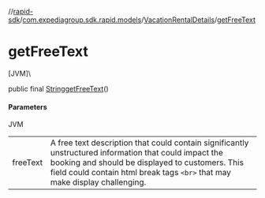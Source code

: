 //[rapid-sdk](../../../index.md)/[com.expediagroup.sdk.rapid.models](../index.md)/[VacationRentalDetails](index.md)/[getFreeText](get-free-text.md)

# getFreeText

[JVM]\

public final [String](https://docs.oracle.com/javase/8/docs/api/java/lang/String.html)[getFreeText](get-free-text.md)()

#### Parameters

JVM

| | |
|---|---|
| freeText | A free text description that could contain significantly unstructured information that could impact the booking and should be displayed to customers. This field could contain html break tags `<br>` that may make display challenging. |
